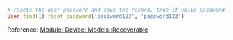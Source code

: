 ```ruby
# resets the user password and save the record, true if valid passwords are given, otherwise false
User.find(1).reset_password('password123', 'password123')
```

Reference: [Module: Devise::Models::Recoverable](http://www.rubydoc.info/github/plataformatec/devise/master/Devise/Models/Recoverable)